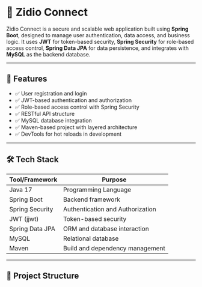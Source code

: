 # 🔐 Zidio Connect

Zidio Connect is a secure and scalable web application built using **Spring Boot**, designed to manage user authentication, data access, and business logic. It uses **JWT** for token-based security, **Spring Security** for role-based access control, **Spring Data JPA** for data persistence, and integrates with **MySQL** as the backend database.

---

## 🚀 Features

- ✅ User registration and login
- ✅ JWT-based authentication and authorization
- ✅ Role-based access control with Spring Security
- ✅ RESTful API structure
- ✅ MySQL database integration
- ✅ Maven-based project with layered architecture
- ✅ DevTools for hot reloads in development

---

## 🛠️ Tech Stack

| Tool/Framework       | Purpose                            |
|----------------------|------------------------------------|
| Java 17              | Programming Language               |
| Spring Boot          | Backend framework                  |
| Spring Security      | Authentication and Authorization   |
| JWT (jjwt)           | Token-based security               |
| Spring Data JPA      | ORM and database interaction       |
| MySQL                | Relational database                |
| Maven                | Build and dependency management    |

---

## 📁 Project Structure

